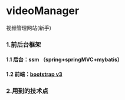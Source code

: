 # videoManager
视频管理网站(新手)

### 1.前后台框架
#### 1.1 后台：ssm （spring+springMVC+mybatis）
#### 1.2 前端：[bootstrap v3](https://v3.bootcss.com/getting-started/#download)

### 2.用到的技术点



